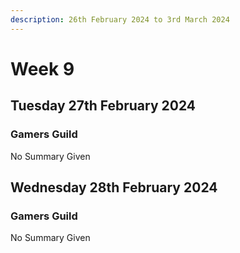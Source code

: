 ```yaml
---
description: 26th February 2024 to 3rd March 2024
---
```


# Week 9

## Tuesday 27th February 2024

### Gamers Guild

No Summary Given 


## Wednesday 28th February 2024

### Gamers Guild

No Summary Given